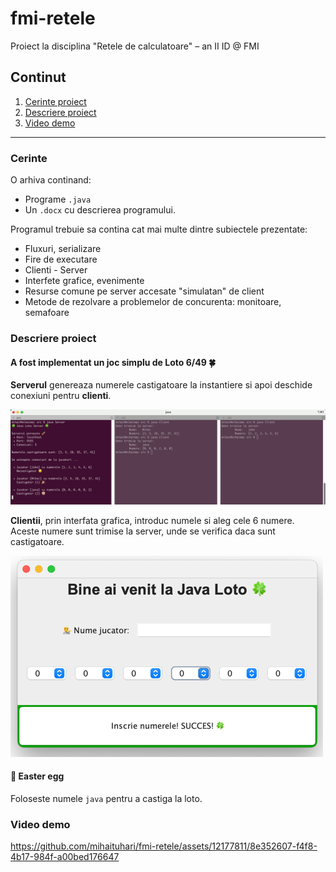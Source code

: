 # fmi-retele
Proiect la disciplina "Retele de calculatoare" – an II ID @ FMI

## Continut
1. [Cerinte proiect](#cerinte)
2. [Descriere proiect](#descriere-proiect)
3. [Video demo](#video-demo)

----

### Cerinte 
O arhiva continand:
- Programe `.java`
- Un `.docx` cu descrierea programului.


Programul trebuie sa contina cat mai multe dintre subiectele prezentate:
- Fluxuri, serializare
- Fire de executare
- Clienti - Server
- Interfete grafice, evenimente
- Resurse comune pe server accesate "simulatan" de client
- Metode de rezolvare a problemelor de concurenta: monitoare, semafoare

### Descriere proiect
#### A fost implementat un joc simplu de **Loto 6/49** 🍀

**Serverul** genereaza numerele castigatoare la instantiere si apoi deschide conexiuni pentru **clienti**.

![screenshot server](docs/server-cli.png)

**Clientii**, prin interfata grafica, introduc numele si aleg cele 6 numere.
Aceste numere sunt trimise la server, unde se verifica daca sunt castigatoare.

![screenshot client](docs/client-ui.png)

#### 🥚 Easter egg
Foloseste numele `java` pentru a castiga la loto.


### Video demo
https://github.com/mihaituhari/fmi-retele/assets/12177811/8e352607-f4f8-4b17-984f-a00bed176647
